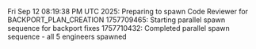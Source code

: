 Fri Sep 12 08:19:38 PM UTC 2025: Preparing to spawn Code Reviewer for BACKPORT_PLAN_CREATION
1757709465: Starting parallel spawn sequence for backport fixes
1757710432: Completed parallel spawn sequence - all 5 engineers spawned
